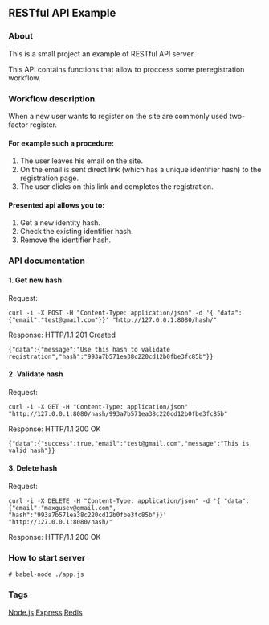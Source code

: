 ## RESTful API Example

### About
This is a small project an example of RESTful API server.

This API contains functions that allow to proccess some preregistration workflow. 

### Workflow description
When a new user wants to register on the site are commonly used two-factor register.

#### For example such a procedure:
1. The user leaves his email on the site.
2. On the email is sent direct link (which has a unique identifier hash) to the registration page.
3. The user clicks on this link and completes the registration.

#### Presented api allows you to:
1. Get a new identity hash.
2. Check the existing identifier hash.
3. Remove the identifier hash.

### API documentation

#### 1. Get new hash
Request:
```
curl -i -X POST -H "Content-Type: application/json" -d '{ "data": {"email":"test@gmail.com"}}' "http://127.0.0.1:8080/hash/"
```
Response:
HTTP/1.1 201 Created
```
{"data":{"message":"Use this hash to validate registration","hash":"993a7b571ea38c220cd12b0fbe3fc85b"}}
```

#### 2. Validate hash
Request:
```
curl -i -X GET -H "Content-Type: application/json" "http://127.0.0.1:8080/hash/993a7b571ea38c220cd12b0fbe3fc85b"
``` 

Response:
HTTP/1.1 200 OK
```
{"data":{"success":true,"email":"test@gmail.com","message":"This is valid hash"}}
```

#### 3. Delete hash
Request:
```
curl -i -X DELETE -H "Content-Type: application/json" -d '{ "data": {"email":"maxgusev@gmail.com", "hash":"993a7b571ea38c220cd12b0fbe3fc85b"}}' "http://127.0.0.1:8080/hash/"

```

Response: 
HTTP/1.1 200 OK



### How to start server
```
# babel-node ./app.js
```
### Tags
[Node.js](https://nodejs.org/)
[Express](http://expressjs.com/)
[Redis](http://redis.io/)